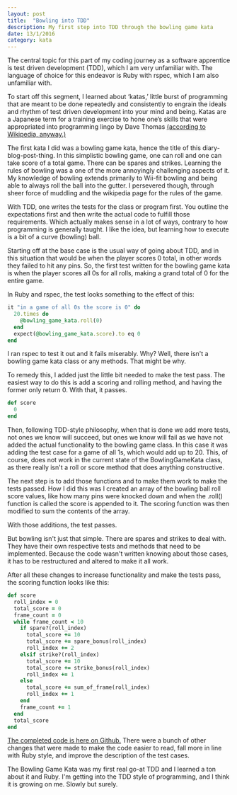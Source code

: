 ```yaml
---
layout: post
title:  "Bowling into TDD"
description: My first step into TDD through the bowling game kata
date: 13/1/2016
category: kata
---
```

The central topic for this part of my coding journey as a software apprentice is test driven development (TDD), which I am very unfamiliar with. The language of choice for this endeavor is Ruby with rspec, which I am also unfamiliar with.

To start off this segment, I learned about ‘katas,’ little burst of programming that are meant to be done repeatedly and consistently to engrain the ideals and rhythm of test driven development into your mind and being. Katas are a Japanese term for a training exercise to hone one’s skills that were appropriated into programming lingo by Dave Thomas [(according to Wikipedia, anyway.)](https://en.wikipedia.org/wiki/Kata_(programming))

The first kata I did was a bowling game kata, hence the title of this diary-blog-post-thing. In this simplistic bowling game, one can roll and one can take score of a total game. There can be spares and strikes. Learning the rules of bowling was a one of the more annoyingly challenging aspects of it. My knowledge of bowling extends primarily to Wii-fit bowling and being able to always roll the ball into the gutter. I persevered though, through sheer force of muddling and the wikipedia page for the rules of the game.

With TDD, one writes the tests for the class or program first. You outline the expectations first and then write the actual code to fulfill those requirements. Which actually makes sense in a lot of ways, contrary to how programming is generally taught. I like the idea, but learning how to execute is a bit of a curve (bowling) ball.

Starting off at the base case is the usual way of going about TDD, and in this situation that would be when the player scores 0 total, in other words they failed to hit any pins. So, the first test written for the bowling game kata is when the player scores all 0s for all rolls, making a grand total of 0 for the entire game. 

In Ruby and rspec, the test looks something to the effect of this:

```ruby
it "in a game of all 0s the score is 0" do
  20.times do
    @bowling_game_kata.roll(0)
  end
  expect(@bowling_game_kata.score).to eq 0
end
```

I ran rspec to test it out and it fails miserably. Why? Well, there isn't a bowling game kata class or any methods. That might be why.

To remedy this, I added just the little bit needed to make the test pass. The easiest way to do this is add a scoring and rolling method, and having the former only return 0. With that, it passes.

```ruby
def score
  0
end
```

Then, following TDD-style philosophy, when that is done we add more tests, not ones we know will succeed, but ones we know will fail as we have not added the actual functionality to the bowling game class. In this case it was adding the test case for a game of all 1s, which would add up to 20. This, of course, does not work in the current state of the BowlingGameKata class, as there really isn't a roll or score method that does anything constructive.

The next step is to add those functions and to make them work to make the tests passed. How I did this was I created an array of the bowling ball roll score values, like how many pins were knocked down and when the .roll() function is called the score is appended to it. The scoring function was then modified to sum the contents of the array.

With those additions, the test passes.

But bowling isn't just that simple. There are spares and strikes to deal with. They have their own respective tests and  methods that need to be implemented. Because the code wasn't written knowing about those cases, it has to be restructured and altered to make it all work.

After all these changes to increase functionality and make the tests pass, the scoring function looks like this:

```ruby
def score
  roll_index = 0
  total_score = 0
  frame_count = 0
  while frame_count < 10
    if spare?(roll_index)
      total_score += 10
      total_score += spare_bonus(roll_index)
      roll_index += 2
    elsif strike?(roll_index)
      total_score += 10
      total_score += strike_bonus(roll_index)
      roll_index += 1
    else
      total_score += sum_of_frame(roll_index)
      roll_index += 1
    end
    frame_count += 1
  end
  total_score
end
```

[The completed code is here on Github.](https://github.com/ssunday/BowlingGameKata) There were a bunch of other changes that were made to make the code easier to read, fall more in line with Ruby style, and improve the description of the test cases.

The Bowling Game Kata was my first real go-at TDD and I learned a ton about it and Ruby. I'm getting into the TDD style of programming, and I think it is growing on me. Slowly but surely.
